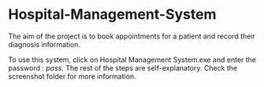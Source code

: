 # Hospital-Management-System
The aim of the project is to book appointments for a patient and record their diagnosis information. 

To use this system, click on Hospital Management System.exe and enter the password : *pass*.
The rest of the steps are self-explanatory. Check the screenshot folder for more information.
